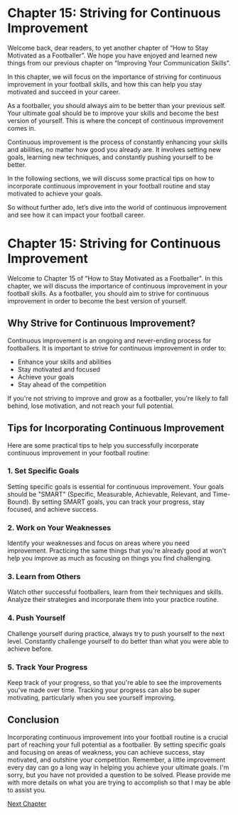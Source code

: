 # Chapter 15: Striving for Continuous Improvement

Welcome back, dear readers, to yet another chapter of “How to Stay Motivated as a Footballer”. We hope you have enjoyed and learned new things from our previous chapter on “Improving Your Communication Skills”. 

In this chapter, we will focus on the importance of striving for continuous improvement in your football skills, and how this can help you stay motivated and succeed in your career.

As a footballer, you should always aim to be better than your previous self. Your ultimate goal should be to improve your skills and become the best version of yourself. This is where the concept of continuous improvement comes in.

Continuous improvement is the process of constantly enhancing your skills and abilities, no matter how good you already are. It involves setting new goals, learning new techniques, and constantly pushing yourself to be better.

In the following sections, we will discuss some practical tips on how to incorporate continuous improvement in your football routine and stay motivated to achieve your goals.

So without further ado, let’s dive into the world of continuous improvement and see how it can impact your football career.
# Chapter 15: Striving for Continuous Improvement 

Welcome to Chapter 15 of "How to Stay Motivated as a Footballer". In this chapter, we will discuss the importance of continuous improvement in your football skills. As a footballer, you should aim to strive for continuous improvement in order to become the best version of yourself. 

## Why Strive for Continuous Improvement? 

Continuous improvement is an ongoing and never-ending process for footballers. It is important to strive for continuous improvement in order to:

- Enhance your skills and abilities
- Stay motivated and focused
- Achieve your goals 
- Stay ahead of the competition

If you're not striving to improve and grow as a footballer, you're likely to fall behind, lose motivation, and not reach your full potential.

## Tips for Incorporating Continuous Improvement 

Here are some practical tips to help you successfully incorporate continuous improvement in your football routine:

### 1. Set Specific Goals 

Setting specific goals is essential for continuous improvement. Your goals should be "SMART" (Specific, Measurable, Achievable, Relevant, and Time-Bound). By setting SMART goals, you can track your progress, stay focused, and achieve success.

### 2. Work on Your Weaknesses 

Identify your weaknesses and focus on areas where you need improvement. Practicing the same things that you're already good at won't help you improve as much as focusing on things you find challenging.

### 3. Learn from Others 

Watch other successful footballers, learn from their techniques and skills. Analyze their strategies and incorporate them into your practice routine.

### 4. Push Yourself 

Challenge yourself during practice, always try to push yourself to the next level. Constantly challenge yourself to do better than what you were able to achieve before.

### 5. Track Your Progress 

Keep track of your progress, so that you're able to see the improvements you've made over time. Tracking your progress can also be super motivating, particularly when you see yourself improving.

## Conclusion

Incorporating continuous improvement into your football routine is a crucial part of reaching your full potential as a footballer. By setting specific goals and focusing on areas of weakness, you can achieve success, stay motivated, and outshine your competition. Remember, a little improvement every day can go a long way in helping you achieve your ultimate goals.
I'm sorry, but you have not provided a question to be solved. Please provide me with more details on what you are trying to accomplish so that I may be able to assist you.


[Next Chapter](16_Chapter16.md)